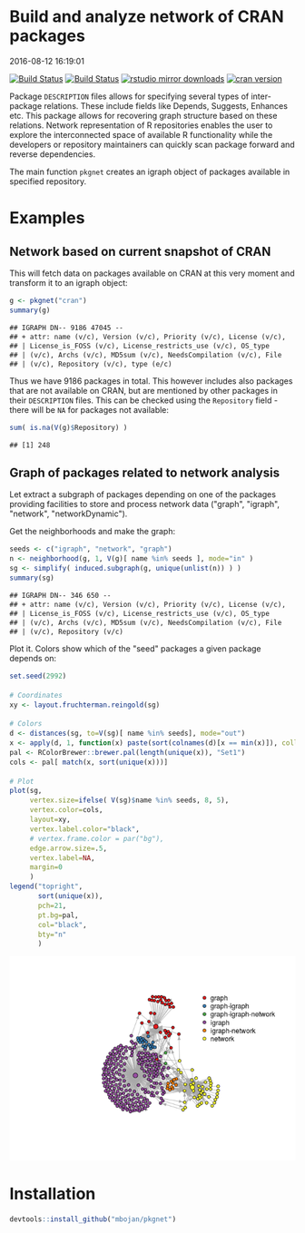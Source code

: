 Build and analyze network of CRAN packages
================
2016-08-12 16:19:01

[![Build Status](https://travis-ci.org/mbojan/pkgnet.png?branch=master)](https://travis-ci.org/mbojan/pkgnet) [![Build Status](https://ci.appveyor.com/api/projects/status/8jwpc9dn34xll00p?svg=true)](https://ci.appveyor.com/project/mbojan/pkgnet) [![rstudio mirror downloads](http://cranlogs.r-pkg.org/badges/pkgnet?color=2ED968)](http://cranlogs.r-pkg.org/) [![cran version](http://www.r-pkg.org/badges/version/pkgnet)](https://cran.r-project.org/package=pkgnet)

Package `DESCRIPTION` files allows for specifying several types of inter-package relations. These include fields like Depends, Suggests, Enhances etc. This package allows for recovering graph structure based on these relations. Network representation of R repositories enables the user to explore the interconnected space of available R functionality while the developers or repository maintainers can quickly scan package forward and reverse dependencies.

The main function `pkgnet` creates an igraph object of packages available in specified repository.

Examples
========

Network based on current snapshot of CRAN
-----------------------------------------

This will fetch data on packages available on CRAN at this very moment and transform it to an igraph object:

``` r
g <- pkgnet("cran")
summary(g)
```

    ## IGRAPH DN-- 9186 47045 -- 
    ## + attr: name (v/c), Version (v/c), Priority (v/c), License (v/c),
    ## | License_is_FOSS (v/c), License_restricts_use (v/c), OS_type
    ## | (v/c), Archs (v/c), MD5sum (v/c), NeedsCompilation (v/c), File
    ## | (v/c), Repository (v/c), type (e/c)

Thus we have 9186 packages in total. This however includes also packages that are not available on CRAN, but are mentioned by other packages in their `DESCRIPTION` files. This can be checked using the `Repository` field - there will be `NA` for packages not available:

``` r
sum( is.na(V(g)$Repository) )
```

    ## [1] 248

Graph of packages related to network analysis
---------------------------------------------

Let extract a subgraph of packages depending on one of the packages providing facilities to store and process network data ("graph", "igraph", "network", "networkDynamic").

Get the neighborhoods and make the graph:

``` r
seeds <- c("igraph", "network", "graph")
n <- neighborhood(g, 1, V(g)[ name %in% seeds ], mode="in" )
sg <- simplify( induced.subgraph(g, unique(unlist(n)) ) )
summary(sg)
```

    ## IGRAPH DN-- 346 650 -- 
    ## + attr: name (v/c), Version (v/c), Priority (v/c), License (v/c),
    ## | License_is_FOSS (v/c), License_restricts_use (v/c), OS_type
    ## | (v/c), Archs (v/c), MD5sum (v/c), NeedsCompilation (v/c), File
    ## | (v/c), Repository (v/c)

Plot it. Colors show which of the "seed" packages a given package depends on:

``` r
set.seed(2992)

# Coordinates
xy <- layout.fruchterman.reingold(sg)

# Colors
d <- distances(sg, to=V(sg)[ name %in% seeds], mode="out")
x <- apply(d, 1, function(x) paste(sort(colnames(d)[x == min(x)]), collapse="-"))
pal <- RColorBrewer::brewer.pal(length(unique(x)), "Set1")
cols <- pal[ match(x, sort(unique(x)))]

# Plot
plot(sg, 
     vertex.size=ifelse( V(sg)$name %in% seeds, 8, 5),
     vertex.color=cols,
     layout=xy, 
     vertex.label.color="black",
     # vertex.frame.color = par("bg"),
     edge.arrow.size=.5, 
     vertex.label=NA,
     margin=0
     )
legend("topright",
       sort(unique(x)),
       pch=21,
       pt.bg=pal,
       col="black",
       bty="n"
       )
```

![](internal/network_plot-1.png)

Installation
============

``` r
devtools::install_github("mbojan/pkgnet")
```
